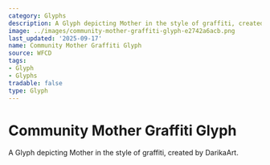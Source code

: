 ```yaml
---
category: Glyphs
description: A Glyph depicting Mother in the style of graffiti, created by DarikaArt.
image: ../images/community-mother-graffiti-glyph-e2742a6acb.png
last_updated: '2025-09-17'
name: Community Mother Graffiti Glyph
source: WFCD
tags:
- Glyph
- Glyphs
tradable: false
type: Glyph
---
```


# Community Mother Graffiti Glyph

A Glyph depicting Mother in the style of graffiti, created by DarikaArt.

